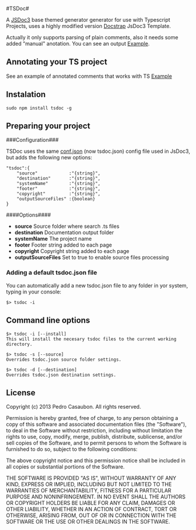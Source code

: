 #TSDoc#

A [JSDoc3](http://usejsdoc.org/) base themed generator generator for use with Typescript Projects, uses a highly modified version [Docstrap](https://github.com/terryweiss/docstrap/) JsDoc3 Template. 

Actually it only supports parsing of plain comments, also it needs some added "manual" anotation. You can see an output [Example](http://xperiments.github.io/TSDoc/docs/index.html).

## Annotating your TS project

See an example of annotated comments that works with TS
[Example](DocGuide.md)
 

## Instalation ##

	sudo npm install tsdoc -g
	
## Preparing your project ##

###Configuration###

TSDoc uses the same [conf.json](http://usejsdoc.org/about-configuring-jsdoc.html) (now tsdoc.json) config file used in JsDoc3, but adds the following new options:

	"tsdoc":{
		"source"			:"{string}",
		"destination"		:"{string}",
		"systemName"		:"{string}",
		"footer"			:"{string}",
		"copyright"			:"{string}",
		"outputSourceFiles" :{boolean}
	}


####Options####

* __source__ Source folder where search .ts files
* __destination__ Documentation output folder
* __systemName__ The project name
* __footer__ Footer string added to each page
* __copyright__ Copyright string added to each page
* __outputSourceFiles__ Set to true to enable source files processing 

### Adding a default tsdoc.json file

You can automatically add a new tsdoc.json file to any folder in yor system, typing in your console:

	$> tsdoc -i

## Command line options ##

	$> tsdoc -i [--install] 
	This will install the necesary tsdoc files to the current working directory.
	
	$> tsdoc -s [--source]
	Overrides tsdoc.json source folder settings.
	
	$> tsdoc -d [--destination]
	Overrides tsdoc.json destination settings.
	
## License ##
		
Copyright (c) 2013 Pedro Casaubon. All rights reserved.

Permission is hereby granted, free of charge, to any person
obtaining a copy of this software and associated documentation
files (the "Software"), to deal in the Software without
restriction, including without limitation the rights to use,
copy, modify, merge, publish, distribute, sublicense, and/or sell
copies of the Software, and to permit persons to whom the
Software is furnished to do so, subject to the following
conditions:

The above copyright notice and this permission notice shall be
included in all copies or substantial portions of the Software.

THE SOFTWARE IS PROVIDED "AS IS", WITHOUT WARRANTY OF ANY KIND,
EXPRESS OR IMPLIED, INCLUDING BUT NOT LIMITED TO THE WARRANTIES
OF MERCHANTABILITY, FITNESS FOR A PARTICULAR PURPOSE AND
NONINFRINGEMENT. IN NO EVENT SHALL THE AUTHORS OR COPYRIGHT
HOLDERS BE LIABLE FOR ANY CLAIM, DAMAGES OR OTHER LIABILITY,
WHETHER IN AN ACTION OF CONTRACT, TORT OR OTHERWISE, ARISING
FROM, OUT OF OR IN CONNECTION WITH THE SOFTWARE OR THE USE OR
OTHER DEALINGS IN THE SOFTWARE.

